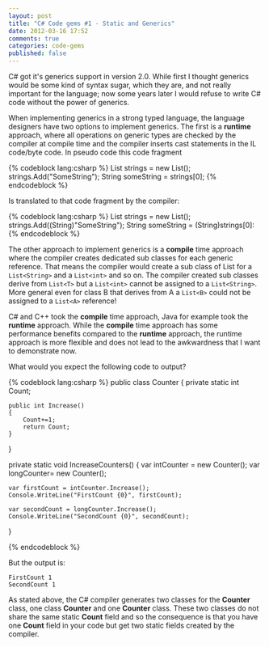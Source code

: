 ```yaml
---
layout: post
title: "C# Code gems #1 - Static and Generics"
date: 2012-03-16 17:52
comments: true
categories: code-gems
published: false
---
```

C# got it's generics support in version 2.0. While first I thought generics would be some kind of syntax sugar, which they are, and not really important for the language; now some years later I would refuse to write C# code without the power of generics.

When implementing generics in a strong typed language, the language designers have two options to implement generics. The first is a **runtime** approach, where all operations on generic types are checked by the compiler at compile time and the compiler inserts cast statements in the IL code/byte code. In pseudo code this code fragment 

{% codeblock lang:csharp %}
    List<String> strings = new List<String>();
    strings.Add("SomeString");
    String someString = strings[0];
{% endcodeblock %}

Is translated to that code fragment by the compiler:

{% codeblock lang:csharp %}
    List strings = new List();
    strings.Add((String)"SomeString");
    String someString = (String)strings[0]:
{% endcodeblock %}

The other approach to implement generics is a **compile** time approach where the compiler creates dedicated sub classes for each generic reference. That means the compiler would create a sub class of List for a `List<String>` and a `List<int>` and so on. The compiler created sub classes derive from `List<T>` but a `List<int>` cannot be assigned to a `List<String>`. More general even for class B that derives from A a `List<B>` could not be assigned to a `List<A>` reference!

C# and C++ took the **compile** time approach, Java for example took the **runtime** approach. While the **compile** time approach has some performance benefits compared to the **runtime** approach, the runtime approach is more flexible and does not lead to the awkwardness that I want to demonstrate now.

What would you expect the following code to output?

{% codeblock lang:csharp %}
public class Counter<T>
{
    private static int Count;

    public int Increase()
    {
        Count+=1;
        return Count;
    }
}

private static void IncreaseCounters()
{
    var intCounter = new Counter<int>();
    var longCounter= new Counter<long>();

    var firstCount = intCounter.Increase();
    Console.WriteLine("FirstCount {0}", firstCount);

    var secondCount = longCounter.Increase();
    Console.WriteLine("SecondCount {0}", secondCount);
}

{% endcodeblock %}

But the output is:

    FirstCount 1
    SecondCount 1
 
As stated above, the C# compiler generates two classes for the **Counter** class, one class **Counter<int>** and one **Counter<long>** class. These two classes do not share the same static **Count** field and so the consequence is that you have one **Count** field in your code but get two static fields created by the compiler.


